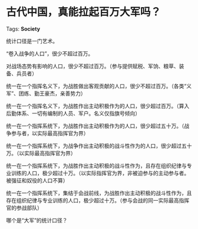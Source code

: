 # 古代中国，真能拉起百万大军吗？

Tags: **Society**

统计口径是一门艺术。

“卷入战争的人口”，很少不超过百万。

对战场态势有影响的人口，很少不超过百万。（参与提供赋税、军饷、粮草、装备、兵员者）

统一在一个指挥名义下，为战胜做出客观贡献的人口，很少不超过百万。（各类“义军”、团练、勤王豪杰，亲善势力）

统一在一个指挥名义下，为战胜作出主动积极作为的人口，很少超过百万。（算入后勤体系、一切有编制的人员、军户。名义仅指旗号倾向）

统一在一个指挥系统下，为战胜作出主动积极作为的人口，很少超过五十万。（战争参与者，以实际最高指挥官为界）

统一在一个指挥系统下，为战争作出主动积极的战斗性作为的人口，很少超过五十万。（以实际最高指挥官为界）

统一在一个指挥系统下，为战胜作出主动积极的战斗性作为，且存在组织纪律与专业训练的人口，极少超过十万。（以实际指挥官为界，非被迫参与的主动参与者。被强征和奴役的人口不算）

统一在一个指挥系统下，集结于会战前线，为战胜作出主动积极的战斗性作为，且存在组织纪律与专业训练的人口，极少超过十万。（参与会战的同一实际最高指挥官的参战部队）

哪个是“大军”的统计口径？



